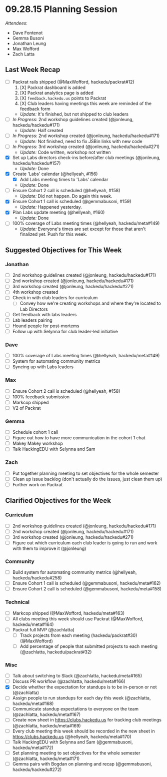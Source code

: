# 09.28.15 Planning Session

_Attendees_:

- Dave Fontenot
- Gemma Busoni
- Jonathan Leung
- Max Wofford
- Zach Latta

## Last Week Recap

- [ ] Packrat rails shipped (@MaxWofford, hackedu/packrat#12)
  1. [X] Packrat dashboard is added
  2. [X] Packrat analytics page is added
  3. [X] `feedback.hackedu.us` points to Packrat
  4. [X] Club leaders having meetings this week are reminded of the feedback form
  - _Update:_ It's finished, but not shipped to club leaders
- [ ] _In Progress_: 2nd workshop guidelines created (@jonleung, hackedu/hackedu#171)
  - _Update:_ Half created
- [ ] _In Progress_: 2nd workshop created (@jonleung, hackedu/hackedu#171)
  - _Update:_ Not finished, need to fix JSBin links with new code
- [ ] _In Progress_: 3rd workshop created (@jonleung, hackedu/hackedu#271)
  - _Update:_ Code written, workshop not written
- [X] Set up Labs directors check-ins before/after club meetings (@jonleung, hackedu/hackedu#157)
  - _Update:_ Done
- [X] Create 'Labs' calendar (@hellyeah, #156)
  - [X] Add Labs meeting times to 'Labs' calendar
  - _Update:_ Done
- [ ] Ensure Cohort 2 call is scheduled (@hellyeah, #158)
  - _Update:_ Did not happen. Do again this week.
- [X] Ensure Cohort 1 call is scheduled (@gemmabusoni, #159)
  - _Update:_ Happened yesterday.
- [X] Plan Labs update meeting (@hellyeah, #160)
  - _Update:_ Done
- [ ] 100% coverage of Labs meeting times (@hellyeah, hackedu/meta#149)
  - _Update:_ Everyone's times are set except for those that aren't finalized
    yet. Push for this week.

## Suggested Objectives for This Week

### Jonathan

- [ ] 2nd workshop guidelines created (@jonleung, hackedu/hackedu#171)
- [ ] 2nd workshop created (@jonleung, hackedu/hackedu#171)
- [ ] 3rd workshop created (@jonleung, hackedu/hackedu#271)
- [ ] 4th workshop created
- [ ] Check in with club leaders for curriculum
  - [ ] Convey how we're creating workshops and where they're located to Lab
    Directors
- [ ] Get feedback with labs leaders
- [ ] Lab leaders pairing
- [ ] Hound people for post-mortems
- [ ] Follow up with Selynna for club leader-led initiative

### Dave

- [ ] 100% coverage of Labs meeting times (@hellyeah, hackedu/meta#149)
- [ ] System for automating community metrics
- [ ] Syncing up with Labs leaders

### Max

- [ ] Ensure Cohort 2 call is scheduled (@hellyeah, #158)
- [ ] 100% feedback submission
- [ ] Markcop shipped
- [ ] V2 of Packrat

### Gemma

- [ ] Schedule cohort 1 call
- [ ] Figure out how to have more communication in the cohort 1 chat
- [ ] Makey Makey workshop
- [ ] Talk HackingEDU with Selynna and Sam

### Zach

- [ ] Put together planning meeting to set objectives for the whole semester
- [ ] Clean up issue backlog (don't actually do the issues, just clean them up)
- [ ] Further work on Packrat

## Clarified Objectives for the Week


### Curriculum

- [ ] 2nd workshop guidelines created (@jonleung, hackedu/hackedu#171)
- [ ] 2nd workshop created (@jonleung, hackedu/hackedu#171)
- [ ] 3rd workshop created (@jonleung, hackedu/hackedu#271)
- [ ] Figure out which curriculum each club leader is going to run and work with
  them to improve it (@jonleung)

### Community

- [ ] Build system for automating community metrics (@hellyeah,
  hackedu/hackedu#258)
- [ ] Ensure Cohort 1 call is scheduled (@gemmabusoni, hackedu/meta#162)
- [ ] Ensure Cohort 2 call is scheduled (@gemmabusoni, hackedu/meta#158)

### Technical

- [ ] Markcop shipped (@MaxWofford, hackedu/meta#163)
- [ ] All clubs meeting this week should use Packrat (@MaxWofford,
  hackedu/meta#164)
- [ ] Packrat full MVP (@zachlatta)
  - [ ] Track projects from each meeting (hackedu/packrat#30) (@MaxWofford)
  - [ ] Add percentage of people that submitted projects to each meeting
    (@zachlatta, hackedu/packrat#32)

### Misc

- [ ] Talk about switching to Slack (@zachlatta, hackedu/meta#165)
- [ ] Discuss PR workflow (@zachlatta, hackedu/meta#166)
- [X] Decide whether the expectation for standups is to be in-person or not
  (@zachlatta)
- [ ] Assign people to run standups for each day this week (@zachlatta,
  hackedu/meta#168)
- [ ] Communicate standup expectations to everyone on the team (@zachlatta,
  hackedu/meta#167)
- [ ] Create new sheet in https://clubs.hackedu.us for tracking club meetings
  (@zachlatta, hackedu/meta#169)
- [ ] Every club meeting this week should be recorded in the new sheet in
  https://clubs.hackedu.us (@hellyeah, hackedu/meta#170)
- [ ] Talk HackingEDU with Selynna and Sam (@gemmabusoni, hackedu/meta#172)
- [ ] Set planning meeting to set objectives for the whole semester (@zachlatta,
  hackedu/meta#171)
- [ ] Gemma pairs with Bogdan on planning and recap (@gemmabusoni,
  hackedu/hackedu#272)
